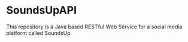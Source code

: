 # SoundsUpAPI
This repository is a Java based RESTful Web Service for a social media platform called SoundsUp
